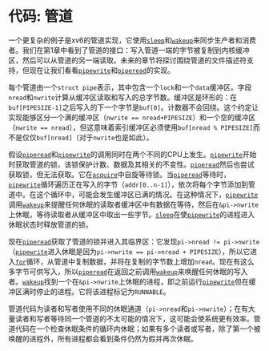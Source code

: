 # 代码: 管道

一个更复杂的例子是xv6的管道实现，它使用[`sleep`](/source/xv6-riscv/user/user.h.md)和[`wakeup`](/source/xv6-riscv/kernel/defs.h.md)来同步生产者和消费者。我们在第1章中看到了管道的接口：写入管道一端的字节被复制到内核缓冲区，然后可以从管道的另一端读取。未来的章节将探讨围绕管道的文件描述符支持，但现在让我们看看[`pipewrite`](/source/xv6-riscv/kernel/defs.h.md)和[`piperead`](/source/xv6-riscv/kernel/defs.h.md)的实现。

每个管道由一个`struct pipe`表示，其中包含一个`lock`和一个`data`缓冲区。字段`nread`和`nwrite`计算从缓冲区读取和写入的总字节数。缓冲区是环形的：在`buf[PIPESIZE-1]`之后写入的下一个字节是`buf[0]`。计数器不会回绕。这个约定让实现能够区分一个满的缓冲区（`nwrite == nread+PIPESIZE`）和一个空的缓冲区（`nwrite == nread`），但这意味着索引缓冲区必须使用`buf[nread % PIPESIZE]`而不是仅仅`buf[nread]`（对于`nwrite`也是如此）。

假设[`piperead`](/source/xv6-riscv/kernel/defs.h.md)和[`pipewrite`](/source/xv6-riscv/kernel/defs.h.md)的调用同时在两个不同的CPU上发生。[`pipewrite`](/source/xv6-riscv/kernel/defs.h.md)开始时获取管道的锁，该锁保护计数、数据及其相关的不变性。[`piperead`](/source/xv6-riscv/kernel/defs.h.md)然后也尝试获取锁，但无法获取。它在[`acquire`](/source/xv6-riscv/kernel/defs.h.md)中自旋等待锁。当[`piperead`](/source/xv6-riscv/kernel/defs.h.md)等待时，[`pipewrite`](/source/xv6-riscv/kernel/defs.h.md)循环遍历正在写入的字节（`addr[0..n-1]`），依次将每个字节添加到管道中。在这个循环中，可能会发生缓冲区已满的情况。在这种情况下，[`pipewrite`](/source/xv6-riscv/kernel/defs.h.md)调用[`wakeup`](/source/xv6-riscv/kernel/defs.h.md)来提醒任何休眠的读取者缓冲区中有数据在等待，然后在`&pi->nwrite`上休眠，等待读取者从缓冲区中取出一些字节。[`sleep`](/source/xv6-riscv/user/user.h.md)在使[`pipewrite`](/source/xv6-riscv/kernel/defs.h.md)的进程进入休眠状态时释放管道的锁。

现在[`piperead`](/source/xv6-riscv/kernel/defs.h.md)获取了管道的锁并进入其临界区：它发现`pi->nread != pi->nwrite`（[`pipewrite`](/source/xv6-riscv/kernel/defs.h.md)进入休眠是因为`pi->nwrite == pi->nread + PIPESIZE`），所以它进入[`for`](/source/xv6-riscv/user/stressfs.c.md#for-user-stressfs-c)循环，从管道中复制数据，并将在复制的字节数上增加`nread`。现在有这么多字节可供写入，所以[`piperead`](/source/xv6-riscv/kernel/defs.h.md)在返回之前调用[`wakeup`](/source/xv6-riscv/kernel/defs.h.md)来唤醒任何休眠的写入者。[`wakeup`](/source/xv6-riscv/kernel/defs.h.md)找到一个在`&pi->nwrite`上休眠的进程，即之前运行[`pipewrite`](/source/xv6-riscv/kernel/defs.h.md)但在缓冲区满时停止的进程。它将该进程标记为`RUNNABLE`。

管道代码为读者和写者使用不同的休眠通道（`pi->nread`和`pi->nwrite`）；在有大量读者和写者等待同一个管道的不太可能的情况下，这可能会使系统更有效率。管道代码在一个检查休眠条件的循环内休眠；如果有多个读者或写者，除了第一个被唤醒的进程外，所有进程都会看到条件仍然为假并再次休眠。